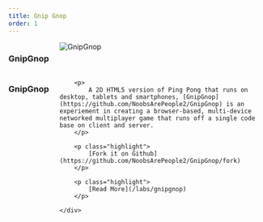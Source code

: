 ```yaml
---
title: Gnip Gnop
order: 1
---
```


<div id="gnipgnop-splash" class="clearfix splash">
    <div class="twelve columns">
        <h3>GnipGnop</h3>
        <img src="/images/work/gnipgnop/splash.jpg" alt="GnipGnop"/>
    </div>
    <div class="four columns">
        <h3>GnipGnop</h3>

        <p>
            A 2D HTML5 version of Ping Pong that runs on desktop, tablets and smartphones, [GnipGnop](https://github.com/NoobsArePeople2/GnipGnop) is an experiement in creating a browser-based, multi-device networked multiplayer game that runs off a single code base on client and server.
        </p>

        <p class="highlight">
            [Fork it on Github](https://github.com/NoobsArePeople2/GnipGnop/fork)
        </p>

        <p class="highlight">
            [Read More](/labs/gnipgnop)
        </p>

    </div>
</div>